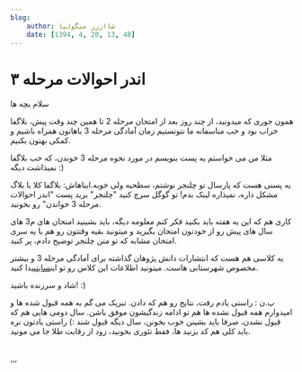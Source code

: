 ```yaml
---
blog:
    author: شااززز منگولیا
    date: [1394, 4, 20, 13, 48]
---
```

# اندر احوالات مرحله ۳

<div class="cnt">
سلام بچه ها<p></p>

<p>همون جوری که میدونید، از چند روز بعد از امتحان مرحله 2 تا همین چند وقت پیش، بلاگفا خراب بود و خب متاسفانه ما نتونستیم زمان آمادگی مرحله 3 باهاتون همراه باشیم و کمکی بهتون بکنیم.</p>
<p>مثلا من می خواستم یه پست بنویسم در مورد نحوه مرحله 3 خوندن، که خب بلاگفا نمیذاشت دیگه :)</p>

<p>یه پستی هست که پارسال تو چلنجر نوشتم، سطحیه ولی خوبه.ایناهاش: بلاگفا کلا با بلاگ مشکل داره، نمیذاره لینک بدم! تو گوگل سرچ کنید "چلنجر" برید پست "اندر احوالات مرحله 3 خواندن" رو بخونید.</p>
<p>کاری هم که این یه هفته باید بکنید فکر کنم معلومه دیگه، باید بشینید امتحان های م3 های سال های پیش رو از خودتون امتحان بگیرید و میتونید بقیه وقتتون رو هم با یه سری امتحان مشابه که تو متن چلنجر توضیح دادم، پر کنید.</p>

<p>یه کلاسی هم هست که انتشارات دانش پژوهان گذاشته برای آمادگی مرحله 3 و بیشتر مخصوص شهرستانی هاست. میتونید اطلاعات این کلاس رو تو این<a href="http://irolympiad.com/index.php?act=viewDoc&amp;docId=24" target="_blank" title="باشگاه دانش پژوهان جوان">سایت</a>پیدا کنید.</p>

<p>شاد و سرزنده باشید! :)</p>

<p>پ.ن : راستی یادم رفت، نتایج رو هم که دادن. تبریک می گم به همه قبول شده ها و امیدوارم همه قبول نشده ها هم تو ادامه زندگیشون موفق باشن. سال دومی هایی هم که قبول نشدن، صرفا باید بشینن خوب بخونن، سال دیگه قبول شند :) راستی یادتون نره باید کلی هم کد بزنید ها، فقط تئوری بخونید، زود از رقابت طلا جا می مونید.</p>
<br/>,,,
</div>
